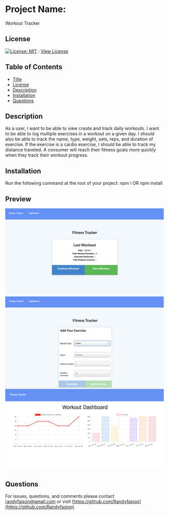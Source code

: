 
# Project Name:
Workout Tracker

## License
[![License: MIT](https://img.shields.io/badge/License-MIT-yellow.svg)](https://opensource.org/licenses/MIT) : [View License](https://opensource.org/licenses/MIT)

## Table of Contents

- [Title](#Project-Name)
- [License](#License)
- [Description](#Description)
- [Installation](#Installation)
- [Questions](#Questions)

## Description
As a user, I want to be able to view create and track daily workouts. I want to be able to log multiple exercises in a workout on a given day. I should also be able to track the name, type, weight, sets, reps, and duration of exercise. If the exercise is a cardio exercise, I should be able to track my distance traveled. A consumer will reach their fitness goals more quickly when they track their workout progress.


## Installation 
Run the following command at the root of your project: npm i OR npm install

## Preview 

![](pic1.png)
![](pic2.png)
![](pic3.png)

## Questions 
For issues, questions, and comments please contact randyfaison@gmail.com or visit [https://github.com/Randyfasion](https://github.com/Randyfasion) 
        